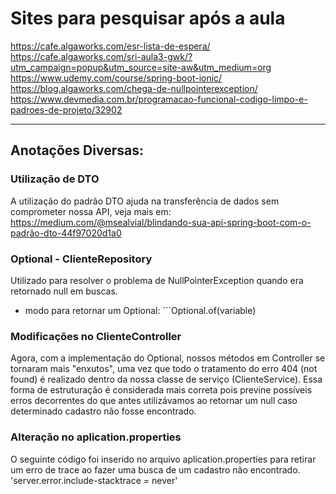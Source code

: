 # Sites para pesquisar após a aula

https://cafe.algaworks.com/esr-lista-de-espera/
https://cafe.algaworks.com/sri-aula3-gwk/?utm_campaign=popup&utm_source=site-aw&utm_medium=org
https://www.udemy.com/course/spring-boot-ionic/
https://blog.algaworks.com/chega-de-nullpointerexception/
https://www.devmedia.com.br/programacao-funcional-codigo-limpo-e-padroes-de-projeto/32902

---


## Anotações Diversas:

### Utilização de DTO
A utilização do padrão DTO ajuda na transferência de dados sem comprometer nossa API, veja mais em: https://medium.com/@msealvial/blindando-sua-api-spring-boot-com-o-padrão-dto-44f97020d1a0

### Optional - ClienteRepository
Utilizado para resolver o problema de NullPointerException quando era retornado null em buscas.

- modo para retornar um Optional: ```Optional.of(variable)

### Modificações no ClienteController
Agora, com a implementação do Optional, nossos métodos em Controller se tornaram mais "enxutos", uma vez que todo o tratamento do erro 404 (not found) é realizado dentro da nossa classe de serviço (ClienteService). Essa forma de estruturação é considerada mais correta pois previne possíveis erros decorrentes do que antes utilizávamos ao retornar um null caso determinado cadastro não fosse encontrado.

### Alteração no aplication.properties
O seguinte código foi inserido no arquivo aplication.properties para retirar um erro de trace ao fazer uma busca de um cadastro não encontrado.
    'server.error.include-stacktrace = never'

